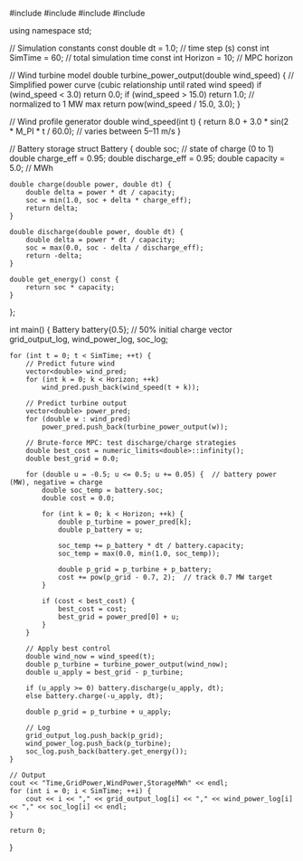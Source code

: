 #include <iostream>
#include <vector>
#include <cmath>
#include <limits>

using namespace std;

// Simulation constants
const double dt = 1.0;  // time step (s)
const int SimTime = 60; // total simulation time
const int Horizon = 10; // MPC horizon

// Wind turbine model
double turbine_power_output(double wind_speed) {
    // Simplified power curve (cubic relationship until rated wind speed)
    if (wind_speed < 3.0) return 0.0;
    if (wind_speed > 15.0) return 1.0;  // normalized to 1 MW max
    return pow(wind_speed / 15.0, 3.0);
}

// Wind profile generator
double wind_speed(int t) {
    return 8.0 + 3.0 * sin(2 * M_PI * t / 60.0);  // varies between 5–11 m/s
}

// Battery storage
struct Battery {
    double soc;  // state of charge (0 to 1)
    double charge_eff = 0.95;
    double discharge_eff = 0.95;
    double capacity = 5.0;  // MWh

    double charge(double power, double dt) {
        double delta = power * dt / capacity;
        soc = min(1.0, soc + delta * charge_eff);
        return delta;
    }

    double discharge(double power, double dt) {
        double delta = power * dt / capacity;
        soc = max(0.0, soc - delta / discharge_eff);
        return -delta;
    }

    double get_energy() const {
        return soc * capacity;
    }
};

int main() {
    Battery battery{0.5};  // 50% initial charge
    vector<double> grid_output_log, wind_power_log, soc_log;

    for (int t = 0; t < SimTime; ++t) {
        // Predict future wind
        vector<double> wind_pred;
        for (int k = 0; k < Horizon; ++k)
            wind_pred.push_back(wind_speed(t + k));

        // Predict turbine output
        vector<double> power_pred;
        for (double w : wind_pred)
            power_pred.push_back(turbine_power_output(w));

        // Brute-force MPC: test discharge/charge strategies
        double best_cost = numeric_limits<double>::infinity();
        double best_grid = 0.0;

        for (double u = -0.5; u <= 0.5; u += 0.05) {  // battery power (MW), negative = charge
            double soc_temp = battery.soc;
            double cost = 0.0;

            for (int k = 0; k < Horizon; ++k) {
                double p_turbine = power_pred[k];
                double p_battery = u;

                soc_temp += p_battery * dt / battery.capacity;
                soc_temp = max(0.0, min(1.0, soc_temp));

                double p_grid = p_turbine + p_battery;
                cost += pow(p_grid - 0.7, 2);  // track 0.7 MW target
            }

            if (cost < best_cost) {
                best_cost = cost;
                best_grid = power_pred[0] + u;
            }
        }

        // Apply best control
        double wind_now = wind_speed(t);
        double p_turbine = turbine_power_output(wind_now);
        double u_apply = best_grid - p_turbine;

        if (u_apply >= 0) battery.discharge(u_apply, dt);
        else battery.charge(-u_apply, dt);

        double p_grid = p_turbine + u_apply;

        // Log
        grid_output_log.push_back(p_grid);
        wind_power_log.push_back(p_turbine);
        soc_log.push_back(battery.get_energy());
    }

    // Output
    cout << "Time,GridPower,WindPower,StorageMWh" << endl;
    for (int i = 0; i < SimTime; ++i) {
        cout << i << "," << grid_output_log[i] << "," << wind_power_log[i] << "," << soc_log[i] << endl;
    }

    return 0;
}
